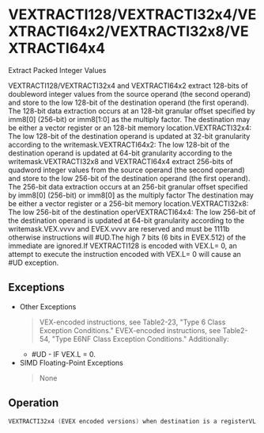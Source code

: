 # VEXTRACTI128/VEXTRACTI32x4/VEXTRACTI64x2/VEXTRACTI32x8/VEXTRACTI64x4

Extract Packed Integer Values

VEXTRACTI128/VEXTRACTI32x4 and VEXTRACTI64x2 extract 128-bits of doubleword integer values from the source operand (the second operand) and store to the low 128-bit of the destination operand (the first operand).
The 128-bit data extraction occurs at an 128-bit granular offset specified by imm8[0] (256-bit) or imm8[1:0] as the multiply factor.
The destination may be either a vector register or an 128-bit memory location.VEXTRACTI32x4: The low 128-bit of the destination operand is updated at 32-bit granularity according to the writemask.VEXTRACTI64x2: The low 128-bit of the destination operand is updated at 64-bit granularity according to the writemask.VEXTRACTI32x8 and VEXTRACTI64x4 extract 256-bits of quadword integer values from the source operand (the second operand) and store to the low 256-bit of the destination operand (the first operand).
The 256-bit data extraction occurs at an 256-bit granular offset specified by imm8[0] (256-bit) or imm8[0] as the multiply factor The destination may be either a vector register or a 256-bit memory location.VEXTRACTI32x8: The low 256-bit of the destination operVEXTRACTI64x4: The low 256-bit of the destination operand is updated at 64-bit granularity according to the writemask.VEX.vvvv and EVEX.vvvv are reserved and must be 1111b otherwise instructions will #UD.The high 7 bits (6 bits in EVEX.512) of the immediate are ignored.If VEXTRACTI128 is encoded with VEX.L= 0, an attempt to execute the instruction encoded with VEX.L= 0 will cause an #UD exception.

## Exceptions

- Other Exceptions
  > VEX-encoded instructions, see Table2-23, "Type 6 Class Exception Conditions."
  > EVEX-encoded instructions, see Table2-54, "Type E6NF Class Exception Conditions."
  > Additionally:
  - #UD - IF VEX.L = 0.
- SIMD Floating-Point Exceptions
  > None

## Operation

```C
VEXTRACTI32x4 (EVEX encoded versions) when destination is a registerVL = 256, 512IF VL = 256CASE (imm8[0]) OF0: TMP_DEST[127:0] := SRC1[127:0]1: TMP_DEST[127:0] := SRC1[255:128]ESAC.FI;IF VL = 512 CASE (imm8[1:0]) OF00: TMP_DEST[127:0] := SRC1[127:0]01: TMP_DEST[127:0] := SRC1[255:128]10: TMP_DEST[127:0] := SRC1[383:256]11: TMP_DEST[127:0] := SRC1[511:384]ESAC.FI;FOR j := 0 TO 3i := j * 32IF k1[j] OR *no writemask*THEN DEST[i+31:i] := TMP_DEST[i+31:i]ELSE IF *merging-masking*; merging-maskingTHEN *DEST[i+31:i] remains unchanged*ELSE *zeroing-masking*; zeroing-maskingDEST[i+31:i] := 0FIFI;ENDFORDEST[MAXVL-1:128] := 0VEXTRACTI32x4 (EVEX encoded versions) when destination is memoryVL = 256, 512IF VL = 256CASE (imm8[0]) OF0: TMP_DEST[127:0] := SRC1[127:0]1: TMP_DEST[127:0] := SRC1[255:128]ESAC.FI;IF VL = 512 CASE (imm8[1:0]) OF00: TMP_DEST[127:0] := SRC1[127:0]01: TMP_DEST[127:0] := SRC1[255:128]10: TMP_DEST[127:0] := SRC1[383:256]FI;FOR j := 0 TO 3i := j * 32IF k1[j] OR *no writemask*THEN DEST[i+31:i] := TMP_DEST[i+31:i]ELSE *DEST[i+31:i] remains unchanged*; merging-maskingFI;ENDFORVEXTRACTI64x2 (EVEX encoded versions) when destination is a registerVL = 256, 512IF VL = 256CASE (imm8[0]) OF0: TMP_DEST[127:0] := SRC1[127:0]1: TMP_DEST[127:0] := SRC1[255:128]ESAC.FI;IF VL = 512 CASE (imm8[1:0]) OF00: TMP_DEST[127:0] := SRC1[127:0]01: TMP_DEST[127:0] := SRC1[255:128]10: TMP_DEST[127:0] := SRC1[383:256]11: TMP_DEST[127:0] := SRC1[511:384]ESAC.FI;FOR j := 0 TO 1i := j * 64IF k1[j] OR *no writemask*THEN DEST[i+63:i] := TMP_DEST[i+63:i]ELSE IF *merging-masking*; merging-maskingTHEN *DEST[i+63:i] remains unchanged*ELSE *zeroing-masking*; zeroing-maskingDEST[i+63:i] := 0FIFI;ENDFORDEST[MAXVL-1:128] := 0VEXTRACTI64x2 (EVEX encoded versions) when destination is memoryVL = 256, 512IF VL = 256CASE (imm8[0]) OF0: TMP_DEST[127:0] := SRC1[127:0]1: TMP_DEST[127:0] := SRC1[255:128]ESAC.FI;IF VL = 512 CASE (imm8[1:0]) OF00: TMP_DEST[127:0] := SRC1[127:0]11: TMP_DEST[127:0] := SRC1[511:384]ESAC.FI;FOR j := 0 TO 1i := j * 64IF k1[j] OR *no writemask*THEN DEST[i+63:i] := TMP_DEST[i+63:i]ELSE *DEST[i+63:i] remains unchanged*; merging-maskingFI;ENDFORVEXTRACTI32x8 (EVEX.U1.512 encoded version) when destination is a registerVL = 512CASE (imm8[0]) OF0: TMP_DEST[255:0] := SRC1[255:0]1: TMP_DEST[255:0] := SRC1[511:256]ESAC.FOR j := 0 TO 7i := j * 32IF k1[j] OR *no writemask*THEN DEST[i+31:i] := TMP_DEST[i+31:i]ELSE IF *merging-masking*; merging-maskingTHEN *DEST[i+31:i] remains unchanged*ELSE *zeroing-masking*; zeroing-maskingDEST[i+31:i] := 0FIFI;ENDFORDEST[MAXVL-1:256] := 0VEXTRACTI32x8 (EVEX.U1.512 encoded version) when destination is memoryCASE (imm8[0]) OF0: TMP_DEST[255:0] := SRC1[255:0]1: TMP_DEST[255:0] := SRC1[511:256]ESAC.FOR j := 0 TO 7i := j * 32IF k1[j] OR *no writemask*THEN DEST[i+31:i] := TMP_DEST[i+31:i]ELSE *DEST[i+31:i] remains unchanged*; merging-maskingFI;ENDFORVEXTRACTI64x4 (EVEX.512 encoded version) when destination is a registerVL = 512CASE (imm8[0]) OF0: TMP_DEST[255:0] := SRC1[255:0]FOR j := 0 TO 3i := j * 64IF k1[j] OR *no writemask*THEN DEST[i+63:i] := TMP_DEST[i+63:i]ELSE IF *merging-masking*; merging-maskingTHEN *DEST[i+63:i] remains unchanged*ELSE *zeroing-masking*; zeroing-maskingDEST[i+63:i] := 0FIFI;ENDFORDEST[MAXVL-1:256] := 0VEXTRACTI64x4 (EVEX.512 encoded version) when destination is memoryCASE (imm8[0]) OF0: TMP_DEST[255:0] := SRC1[255:0]1: TMP_DEST[255:0] := SRC1[511:256]ESAC.FOR j := 0 TO 3i := j * 64IF k1[j] OR *no writemask*THEN DEST[i+63:i] := TMP_DEST[i+63:i]ELSE *DEST[i+63:i] remains unchanged*; merging-maskingFI;ENDFORVEXTRACTI128 (memory destination form)CASE (imm8[0]) OF0: DEST[127:0] := SRC1[127:0]1: DEST[127:0] := SRC1[255:128]ESAC.VEXTRACTI128 (register destination form)CASE (imm8[0]) OF0: DEST[127:0] := SRC1[127:0]1: DEST[127:0] := SRC1[255:128]ESAC.DEST[MAXVL-1:128] := 0Intel C/C++ Compiler Intrinsic EquivalentVEXTRACTI32x4 __m128i _mm512_extracti32x4_epi32(__m512i a, const int nidx);VEXTRACTI32x4 __m128i _mm512_mask_extracti32x4_epi32(__m128i s, __mmask8 k, __m512i a, const int nidx);VEXTRACTI32x4 __m128i _mm512_maskz_extracti32x4_epi32( __mmask8 k, __m512i a, const int nidx);VEXTRACTI32x4 __m128i _mm256_extracti32x4_epi32(__m256i a, const int nidx);VEXTRACTI32x4 __m128i _mm256_mask_extracti32x4_epi32(__m128i s, __mmask8 k, __m256i a, const int nidx);VEXTRACTI32x4 __m128i _mm256_maskz_extracti32x4_epi32( __mmask8 k, __m256i a, const int nidx);VEXTRACTI32x8 __m256i _mm512_extracti32x8_epi32(__m512i a, const int nidx);VEXTRACTI32x8 __m256i _mm512_mask_extracti32x8_epi32(__m256i s, __mmask8 k, __m512i a, const int nidx);VEXTRACTI32x8 __m256i _mm512_maskz_extracti32x8_epi32( __mmask8 k, __m512i a, const int nidx);VEXTRACTI64x2 __m128i _mm512_extracti64x2_epi64(__m512i a, const int nidx);VEXTRACTI64x2 __m128i _mm512_mask_extracti64x2_epi64(__m128i s, __mmask8 k, __m512i a, const int nidx);VEXTRACTI64x2 __m128i _mm256_mask_extracti64x2_epi64(__m128i s, __mmask8 k, __m256i a, const int nidx);VEXTRACTI64x2 __m128i _mm256_maskz_extracti64x2_epi64( __mmask8 k, __m256i a, const int nidx);VEXTRACTI64x4 __m256i _mm512_extracti64x4_epi64(__m512i a, const int nidx);VEXTRACTI64x4 __m256i _mm512_mask_extracti64x4_epi64(__m256i s, __mmask8 k, __m512i a, const int nidx);VEXTRACTI64x4 __m256i _mm512_maskz_extracti64x4_epi64( __mmask8 k, __m512i a, const int nidx);VEXTRACTI128 __m128i _mm256_extracti128_si256(__m256i a, int offset);
```
